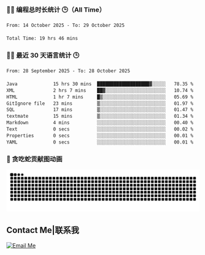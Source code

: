 ### 🧑‍💻 编程总时长统计 🕒（All Time）

<!--START_SECTION:WakaTotal-->

```txt
From: 14 October 2025 - To: 29 October 2025

Total Time: 19 hrs 46 mins
```

<!--END_SECTION:WakaTotal-->


### 🧑‍💻 最近 30 天语言统计 🕒
<!--START_SECTION:WakaLast30Days-->

```txt
From: 28 September 2025 - To: 28 October 2025

Java             15 hrs 30 mins  ███████████████████▓░░░░░   78.35 %
XML              2 hrs 7 mins    ██▓░░░░░░░░░░░░░░░░░░░░░░   10.74 %
HTML             1 hr 7 mins     █▒░░░░░░░░░░░░░░░░░░░░░░░   05.69 %
GitIgnore file   23 mins         ▒░░░░░░░░░░░░░░░░░░░░░░░░   01.97 %
SQL              17 mins         ▒░░░░░░░░░░░░░░░░░░░░░░░░   01.47 %
textmate         15 mins         ▒░░░░░░░░░░░░░░░░░░░░░░░░   01.34 %
Markdown         4 mins          ░░░░░░░░░░░░░░░░░░░░░░░░░   00.40 %
Text             0 secs          ░░░░░░░░░░░░░░░░░░░░░░░░░   00.02 %
Properties       0 secs          ░░░░░░░░░░░░░░░░░░░░░░░░░   00.01 %
YAML             0 secs          ░░░░░░░░░░░░░░░░░░░░░░░░░   00.01 %
```

<!--END_SECTION:WakaLast30Days-->

### 🐍 贪吃蛇贡献图动画

<picture>
  <source media="(prefers-color-scheme: dark)" srcset="https://raw.githubusercontent.com/AbsoluteZero001/AbsoluteZero001/output/github-contribution-grid-snake-dark.svg">
  <source media="(prefers-color-scheme: light)" srcset="https://raw.githubusercontent.com/AbsoluteZero001/AbsoluteZero001/output/github-contribution-grid-snake.svg">
  <img alt="github contribution grid snake animation" src="https://raw.githubusercontent.com/AbsoluteZero001/AbsoluteZero001/output/github-contribution-grid-snake.svg">
</picture>

## Contact Me|联系我
[![Email Me](https://img.shields.io/badge/Email-absolutezero.cold200@simplelogin.com-blue?style=for-the-badge)](mailto:absolutezero.cold200@simplelogin.com)



